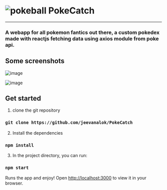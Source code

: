 #  ![pokeball](https://user-images.githubusercontent.com/40180496/187277407-e1729fba-1c33-4072-80da-958e1e53d475.png) PokeCatch
---

### A webapp for all pokemon fantics out there, a custom pokedex made with reactjs fetching data using axios module from poke api.


## Some screenshots
![image](https://user-images.githubusercontent.com/40180496/187279004-66d935fd-22fd-4020-9a72-3b9b996d2fab.png)

![image](https://user-images.githubusercontent.com/40180496/187279106-86413856-34c2-4d92-992b-77c1982ac449.png)









## Get started

1. clone the git repository
### `git clone https://github.com/jeevanalok/PokeCatch `

2. Install the dependencies
### `npm install`

3. In the project directory, you can run:

### `npm start`

Runs the app and enjoy!
Open [http://localhost:3000](http://localhost:3000) to view it in your browser.

